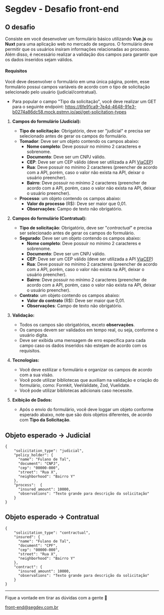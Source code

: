 # Segdev - Desafio front-end

## O desafio
Consiste em você desenvolver um formulário básico utilizando **Vue.js** ou **Nuxt** para uma aplicação web no mercado de seguros. O formulário deve permitir que os usuários insiram informações relacionadas ao processo. Além disso, é necessário realizar a validação dos campos para garantir que os dados inseridos sejam válidos. 

#### Requisitos
Você deve desenvolver o formulário em uma única página, porém, esse formulário possui campos variáveis de acordo com o tipo de solicitação selecionado pelo usuário (judicial/contratual).

* Para popular o campo "Tipo da solicitação", você deve realizar um GET para o seguinte endpoint: https://6fe91ca9-7e4d-4648-91e3-b0274a86dc58.mock.pstmn.io/api/get-solicitation-types

1.  **Campos do formulário (Judicial):**
    -   **Tipo de solicitação**: Obrigatório, deve ser "judicial" e precisa ser selecionado antes de gerar os campos do formulário.
    -   **Tomador**: Deve ser um objeto contendo os campos abaixo:
	    -   **Nome completo**: Deve possuir no mínimo 2 caracteres e sobrenome.
	    -   **Documento**: Deve ser um CNPJ válido.
	    - **CEP**: Deve ser um CEP válido (deve ser utilizada a API [ViaCEP](https://viacep.com.br))
	    - **Rua**: Deve possuir no mínimo 2 caracteres (preencher de acordo com a API, porém, caso o valor não exista na API, deixar o usuário preencher).
	    - **Bairro**: Deve possuir no mínimo 2 caracteres (preencher de acordo com a API, porém, caso o valor não exista na API, deixar o usuário preencher).
	  - **Processo**: um objeto contendo os campos abaixo:
		  - **Valor do processo** (R$): Deve ser maior que 0,01.
		  - **Observações**: Campo de texto não obrigatório.
		  
2.  **Campos do formulário (Contratual):**
    -   **Tipo de solicitação**: Obrigatório, deve ser "*contractual*" e precisa ser selecionado antes de gerar os campos do formulário.
    -   **Segurado**: Deve ser um objeto contendo os campos abaixo:
	    -   **Nome completo**: Deve possuir no mínimo 2 caracteres e sobrenome.
	    -   **Documento**: Deve ser um CNPJ válido.
	    - **CEP**: Deve ser um CEP válido (deve ser utilizada a API [ViaCEP](https://viacep.com.br))
	    - **Rua**: Deve possuir no mínimo 2 caracteres (preencher de acordo com a API, porém, caso o valor não exista na API, deixar o usuário preencher).
	    - **Bairro**: Deve possuir no mínimo 2 caracteres (preencher de acordo com a API, porém, caso o valor não exista na API, deixar o usuário preencher).
	  - **Contrato**: um objeto contendo os campos abaixo:
		  - **Valor do contrato** (R$): Deve ser maior que 0,01.
		  - **Observações**: Campo de texto não obrigatório.
3.  **Validação:**
    
    -   Todos os campos são obrigatórios, exceto **observações**.
    -   Os campos devem ser validados em tempo real, ou seja, conforme o usuário digita.
    -   Deve ser exibida uma mensagem de erro específica para cada campo caso os dados inseridos não estejam de acordo com os requisitos.
    
4.  **Tecnologias:**

    - Você deve estilizar o formulário e organizar os campos de acordo com a sua visão.
    - Você pode utilizar bibliotecas que auxiliam na validação e criação do formulário, como: Formkit, VeeValidate, Zod, Vuelidate.
    - Você pode utilizar bibliotecas adicionais caso necessite.
   
5.  **Exibição de Dados:**
    
    -   Após o envio do formulário, você deve loggar um objeto conforme esperado abaixo, note que são dois objetos diferentes, de acordo com **Tipo da Solicitação**.

## Objeto esperado -> Judicial
    { 
	    "solicitation_type": "judicial", 
	    "policy_holder": {
		  "name": "Fulano de Tal",
		  "document": "CNPJ",
		  "cep": "00000-000",
		  "street": "Rua X",
		  "neighborhood": "Bairro Y"
		},
		"process":  {
		  "insured_amount": 10000,
		  "observations": "Texto grande para descrição da solicitação"
		}
	}

## Objeto esperado -> Contratual
    { 
	    "solicitation_type": "contractual", 
	    "insured": {
		  "name": "Fulano de Tal",
		  "document": "CPF",
		  "cep": "00000-000",
		  "street": "Rua X",
		  "neighborhood": "Bairro Y"
		},
		"contract": {
		  "insured_amount": 10000,
		  "observations": "Texto grande para descrição da solicitação"
		}
	}

---

Fique a vontade em tirar as dúvidas com a gente 🙂

front-end@segdev.com.br 
